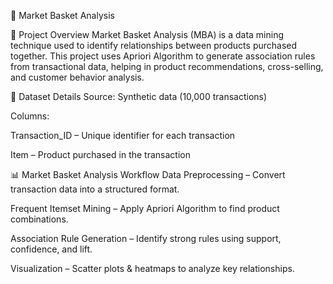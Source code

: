 🛒 Market Basket Analysis


📌 Project Overview
Market Basket Analysis (MBA) is a data mining technique used to identify relationships between products purchased together. This project uses Apriori Algorithm to generate association rules from transactional data, helping in product recommendations, cross-selling, and customer behavior analysis.

📂 Dataset Details
Source: Synthetic data (10,000 transactions)

Columns:

Transaction_ID – Unique identifier for each transaction

Item – Product purchased in the transaction

📊 Market Basket Analysis Workflow
Data Preprocessing – Convert transaction data into a structured format.

Frequent Itemset Mining – Apply Apriori Algorithm to find product combinations.

Association Rule Generation – Identify strong rules using support, confidence, and lift.

Visualization – Scatter plots & heatmaps to analyze key relationships.
